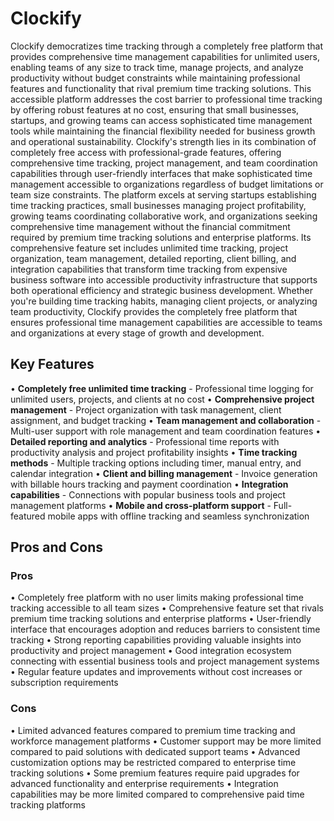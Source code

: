 # Clockify

Clockify democratizes time tracking through a completely free platform that provides comprehensive time management capabilities for unlimited users, enabling teams of any size to track time, manage projects, and analyze productivity without budget constraints while maintaining professional features and functionality that rival premium time tracking solutions. This accessible platform addresses the cost barrier to professional time tracking by offering robust features at no cost, ensuring that small businesses, startups, and growing teams can access sophisticated time management tools while maintaining the financial flexibility needed for business growth and operational sustainability. Clockify's strength lies in its combination of completely free access with professional-grade features, offering comprehensive time tracking, project management, and team coordination capabilities through user-friendly interfaces that make sophisticated time management accessible to organizations regardless of budget limitations or team size constraints. The platform excels at serving startups establishing time tracking practices, small businesses managing project profitability, growing teams coordinating collaborative work, and organizations seeking comprehensive time management without the financial commitment required by premium time tracking solutions and enterprise platforms. Its comprehensive feature set includes unlimited time tracking, project organization, team management, detailed reporting, client billing, and integration capabilities that transform time tracking from expensive business software into accessible productivity infrastructure that supports both operational efficiency and strategic business development. Whether you're building time tracking habits, managing client projects, or analyzing team productivity, Clockify provides the completely free platform that ensures professional time management capabilities are accessible to teams and organizations at every stage of growth and development.

## Key Features

• **Completely free unlimited time tracking** - Professional time logging for unlimited users, projects, and clients at no cost
• **Comprehensive project management** - Project organization with task management, client assignment, and budget tracking
• **Team management and collaboration** - Multi-user support with role management and team coordination features
• **Detailed reporting and analytics** - Professional time reports with productivity analysis and project profitability insights
• **Time tracking methods** - Multiple tracking options including timer, manual entry, and calendar integration
• **Client and billing management** - Invoice generation with billable hours tracking and payment coordination
• **Integration capabilities** - Connections with popular business tools and project management platforms
• **Mobile and cross-platform support** - Full-featured mobile apps with offline tracking and seamless synchronization

## Pros and Cons

### Pros
• Completely free platform with no user limits making professional time tracking accessible to all team sizes
• Comprehensive feature set that rivals premium time tracking solutions and enterprise platforms
• User-friendly interface that encourages adoption and reduces barriers to consistent time tracking
• Strong reporting capabilities providing valuable insights into productivity and project management
• Good integration ecosystem connecting with essential business tools and project management systems
• Regular feature updates and improvements without cost increases or subscription requirements

### Cons
• Limited advanced features compared to premium time tracking and workforce management platforms
• Customer support may be more limited compared to paid solutions with dedicated support teams
• Advanced customization options may be restricted compared to enterprise time tracking solutions
• Some premium features require paid upgrades for advanced functionality and enterprise requirements
• Integration capabilities may be more limited compared to comprehensive paid time tracking platforms